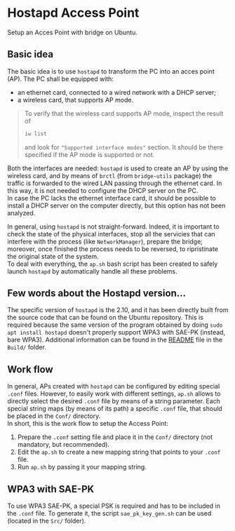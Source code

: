# Hostapd Access Point
Setup an Acces Point with bridge on Ubuntu.

## Basic idea
The basic idea is to use `hostapd` to transform the PC into an acces point (AP).
The PC shall be equipped with:
- an ethernet card, connected to a wired network with a DHCP server;
- a wireless card, that supports AP mode.
> To verify that the wireless card supports AP mode, inspect the result of
>   ```bash
>   iw list
>   ```
> and look for `"Supported interface modes"` section. It should be there specified if the AP mode is supported or not.

Both the interfaces are needed: `hostapd` is used to create an AP by using the wireless card, and by means of `brctl` (from `bridge-utils` package) the traffic is forwarded to the wired LAN passing through the ethernet card. In this way, it is not needed to configure the DHCP server on the PC.<br>
In case the PC lacks the ethernet interface card, it should be possible to install a DHCP server on the computer directly, but this option has not been analyzed.

In general, using `hostapd` is not straight-forward. Indeed, it is important to check the state of the physical interfaces, stop all the servicies that can interfere with the process (like `NetworkManager`), prepare the bridge; moreover, once finished the process needs to be reversed, to ripristinate the original state of the system.<br>
To deal with everything, the `ap.sh` bash script has been created to safely launch `hostapd` by automatically handle all these problems.

## Few words about the Hostapd version...
The specific version of `hostapd` is the 2.10, and it has been directly built from the source code that can be found on the Ubuntu repository. This is required because the same version of the program obtained by doing `sudo apt install hostapd` doesn't properly support WPA3 with SAE-PK (instead, bare WPA3). Additional information can be found in the [README](Build/README.md) file in the `Build/` folder. 

## Work flow
In general, APs created with `hostapd` can be configured by editing special `.conf` files. However, to easily work with different settings, `ap.sh` allows to directly select the desired `.conf` file by means of a string parameter. Each special string maps (by means of its path) a specific `.conf` file, that should be placed in the `Conf/` directory.<br>
In short, this is the work flow to setup the Access Point:
1. Prepare the `.conf` setting file and place it in the `Conf/` directory (not mandatory, but recommended).
2. Edit the `ap.sh` to create a new mapping string that points to your `.conf` file.
3. Run `ap.sh` by passing it your mapping string.

## WPA3 with SAE-PK
To use WPA3 SAE-PK, a special PSK is required and has to be included in the `.conf` file. To generate it, the script `sae_pk_key_gen.sh` can be used (located in the `Src/` folder).
